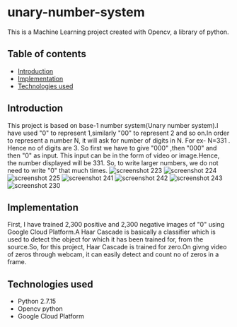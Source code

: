# unary-number-system
This is a Machine Learning project created with Opencv, a library of python.
## Table of contents
* [Introduction](#introduction)
* [Implementation](#implementation)
* [Technologies used](#technologies-used)
## Introduction
This project is based on base-1 number system(Unary number system).I have used "0" to represent 1,similarly "00" to represent 2 and so on.In order to represent a number N, it will ask for number of digits in N.
For ex- N=331 . Hence no of digits are 3. So first we have to give "000" ,then "000" and then "0" as input. This input can be in the form of video or image.Hence, the number displayed will be 331.
So, to write larger numbers, we do not need to write "0" that much times.
![screenshot 223](https://user-images.githubusercontent.com/30948071/50381683-1b787c80-0642-11e9-93c1-935cc10f6649.png)
![screenshot 224](https://user-images.githubusercontent.com/30948071/50381684-1c111300-0642-11e9-9554-7b7aac18998b.png)
![screenshot 225](https://user-images.githubusercontent.com/30948071/50381685-1c111300-0642-11e9-8942-2b30ab266214.png)
![screenshot 241](https://user-images.githubusercontent.com/30948071/50381687-1ca9a980-0642-11e9-8835-1fcd5190d167.png)
![screenshot 242](https://user-images.githubusercontent.com/30948071/50381688-1d424000-0642-11e9-87b5-6be102a77720.png)
![screenshot 243](https://user-images.githubusercontent.com/30948071/50381689-1d424000-0642-11e9-9ad7-0236f9380491.png)
![screenshot 230](https://user-images.githubusercontent.com/30948071/50381686-1ca9a980-0642-11e9-9316-29582fce5a56.png)
## Implementation
First, I have trained 2,300 positive and 2,300 negative images of "0" using Google Cloud Platform.A Haar Cascade is basically a classifier which is used to detect the object for which it has been trained for, from the source.So, for this project, Haar Cascade is trained for zero.On givng video of zeros through webcam, it can easily detect and count no of zeros in a frame.   

## Technologies used
* Python 2.7.15
* Opencv python
* Google Cloud Platform

